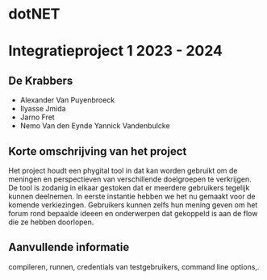 # dotNET



# Integratieproject 1  2023 - 2024

## De Krabbers
- Alexander Van Puyenbroeck
- Ilyasse Jmida
- Jarno Fret
- Nemo Van den Eynde
Yannick Vandenbulcke

## Korte omschrijving van het project
Het project houdt een phygital tool in dat kan worden gebruikt om de meningen en perspectieven van verschillende doelgroepen te verkrijgen. De tool is zodanig in elkaar gestoken dat er meerdere gebruikers tegelijk kunnen deelnemen. In eerste instantie hebben we het nu gemaakt voor de komende verkiezingen. Gebruikers kunnen zelfs hun mening geven om het forum rond bepaalde ideeen en onderwerpen dat gekoppeld is aan de flow die ze hebben doorlopen.


## Aanvullende informatie
  compileren, runnen, credentials van testgebruikers, command line
  options,.